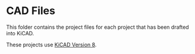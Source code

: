 # CAD Files
This folder contains the project files for each project that has been drafted into KiCAD.

These projects use [KiCAD Version 8](https://www.kicad.org/).
